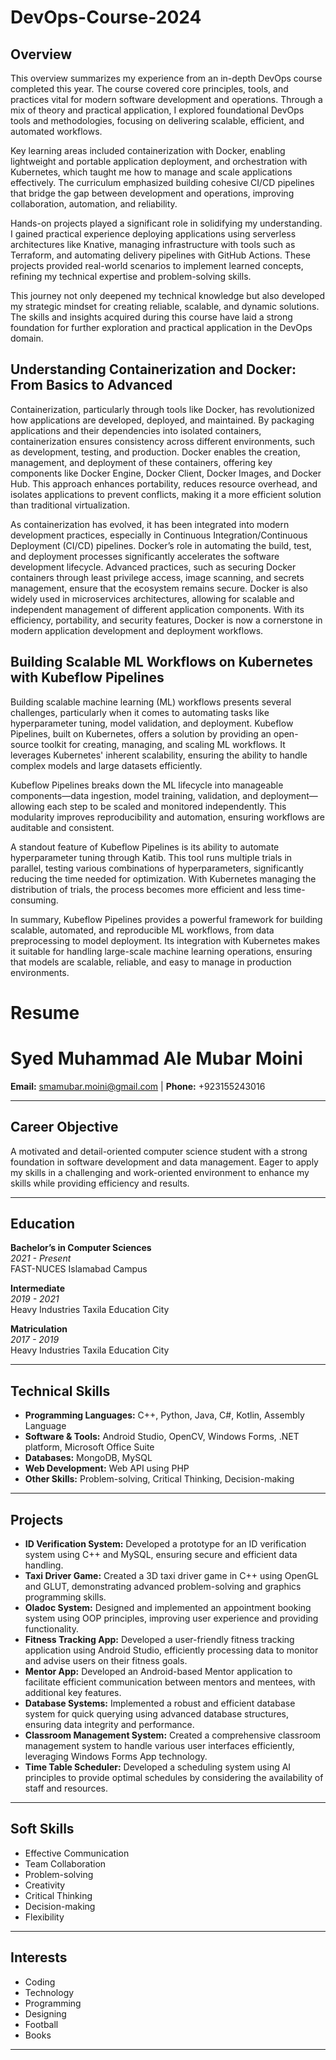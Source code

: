 # DevOps-Course-2024

## Overview
This overview summarizes my experience from an in-depth DevOps course completed this year. The course covered core principles, tools, and practices vital for modern software development and operations. Through a mix of theory and practical application, I explored foundational DevOps tools and methodologies, focusing on delivering scalable, efficient, and automated workflows.

Key learning areas included containerization with Docker, enabling lightweight and portable application deployment, and orchestration with Kubernetes, which taught me how to manage and scale applications effectively. The curriculum emphasized building cohesive CI/CD pipelines that bridge the gap between development and operations, improving collaboration, automation, and reliability.

Hands-on projects played a significant role in solidifying my understanding. I gained practical experience deploying applications using serverless architectures like Knative, managing infrastructure with tools such as Terraform, and automating delivery pipelines with GitHub Actions. These projects provided real-world scenarios to implement learned concepts, refining my technical expertise and problem-solving skills.

This journey not only deepened my technical knowledge but also developed my strategic mindset for creating reliable, scalable, and dynamic solutions. The skills and insights acquired during this course have laid a strong foundation for further exploration and practical application in the DevOps domain.

## Understanding Containerization and Docker: From Basics to Advanced

Containerization, particularly through tools like Docker, has revolutionized how applications are developed, deployed, and maintained. By packaging applications and their dependencies into isolated containers, containerization ensures consistency across different environments, such as development, testing, and production. Docker enables the creation, management, and deployment of these containers, offering key components like Docker Engine, Docker Client, Docker Images, and Docker Hub. This approach enhances portability, reduces resource overhead, and isolates applications to prevent conflicts, making it a more efficient solution than traditional virtualization.

As containerization has evolved, it has been integrated into modern development practices, especially in Continuous Integration/Continuous Deployment (CI/CD) pipelines. Docker’s role in automating the build, test, and deployment processes significantly accelerates the software development lifecycle. Advanced practices, such as securing Docker containers through least privilege access, image scanning, and secrets management, ensure that the ecosystem remains secure. Docker is also widely used in microservices architectures, allowing for scalable and independent management of different application components. With its efficiency, portability, and security features, Docker is now a cornerstone in modern application development and deployment workflows.


## Building Scalable ML Workflows on Kubernetes with Kubeflow Pipelines

Building scalable machine learning (ML) workflows presents several challenges, particularly when it comes to automating tasks like hyperparameter tuning, model validation, and deployment. Kubeflow Pipelines, built on Kubernetes, offers a solution by providing an open-source toolkit for creating, managing, and scaling ML workflows. It leverages Kubernetes' inherent scalability, ensuring the ability to handle complex models and large datasets efficiently.

Kubeflow Pipelines breaks down the ML lifecycle into manageable components—data ingestion, model training, validation, and deployment—allowing each step to be scaled and monitored independently. This modularity improves reproducibility and automation, ensuring workflows are auditable and consistent.

A standout feature of Kubeflow Pipelines is its ability to automate hyperparameter tuning through Katib. This tool runs multiple trials in parallel, testing various combinations of hyperparameters, significantly reducing the time needed for optimization. With Kubernetes managing the distribution of trials, the process becomes more efficient and less time-consuming.

In summary, Kubeflow Pipelines provides a powerful framework for building scalable, automated, and reproducible ML workflows, from data preprocessing to model deployment. Its integration with Kubernetes makes it suitable for handling large-scale machine learning operations, ensuring that models are scalable, reliable, and easy to manage in production environments.

# Resume
# Syed Muhammad Ale Mubar Moini  
**Email:** smamubar.moini@gmail.com | **Phone:** +923155243016

---

## Career Objective  
A motivated and detail-oriented computer science student with a strong foundation in software development and data management. Eager to apply my skills in a challenging and work-oriented environment to enhance my skills while providing efficiency and results.

---

## Education  
**Bachelor’s in Computer Sciences**  
*2021 - Present*  
FAST-NUCES Islamabad Campus  

**Intermediate**  
*2019 - 2021*  
Heavy Industries Taxila Education City  

**Matriculation**  
*2017 - 2019*  
Heavy Industries Taxila Education City  

---

## Technical Skills  
- **Programming Languages:** C++, Python, Java, C#, Kotlin, Assembly Language  
- **Software & Tools:** Android Studio, OpenCV, Windows Forms, .NET platform, Microsoft Office Suite  
- **Databases:** MongoDB, MySQL  
- **Web Development:** Web API using PHP  
- **Other Skills:** Problem-solving, Critical Thinking, Decision-making  

---

## Projects  
- **ID Verification System:** Developed a prototype for an ID verification system using C++ and MySQL, ensuring secure and efficient data handling.  
- **Taxi Driver Game:** Created a 3D taxi driver game in C++ using OpenGL and GLUT, demonstrating advanced problem-solving and graphics programming skills.  
- **Oladoc System:** Designed and implemented an appointment booking system using OOP principles, improving user experience and providing functionality.  
- **Fitness Tracking App:** Developed a user-friendly fitness tracking application using Android Studio, efficiently processing data to monitor and advise users on their fitness goals.  
- **Mentor App:** Developed an Android-based Mentor application to facilitate efficient communication between mentors and mentees, with additional key features.  
- **Database Systems:** Implemented a robust and efficient database system for quick querying using advanced database structures, ensuring data integrity and performance.  
- **Classroom Management System:** Created a comprehensive classroom management system to handle various user interfaces efficiently, leveraging Windows Forms App technology.  
- **Time Table Scheduler:** Developed a scheduling system using AI principles to provide optimal schedules by considering the availability of staff and resources.  

---

## Soft Skills  
- Effective Communication  
- Team Collaboration  
- Problem-solving  
- Creativity  
- Critical Thinking  
- Decision-making  
- Flexibility  

---

## Interests  
- Coding  
- Technology  
- Programming  
- Designing  
- Football  
- Books  

---

